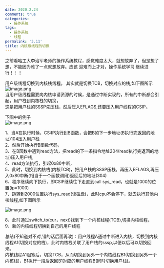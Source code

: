 ```yaml
---
date: 2020.2.24
comments: true
categories:
  - 操作系统
tags:
  - 操作系统
  - 线程
permalink: '3.11'
title: 内核级线程的切换
---
```


之前看哈工大李治军老师的操作系统教程，感觉难度太大，就想放弃了，但是想了想，不能因为难了一点就想放弃。应该  迎难而上才对，操作系统学习 继续进行！！！

用户级线程切换到内核栈线程。
其实就是切换TCB，切换对应的栈,如下图所示  
![image.png](https://i.loli.net/2020/03/09/vywXVErUiztdeIN.png)  
当用户级线程需要向内核申请资源的时候，是通过中断实现的，所有的中断都会引起，用户栈到内核栈的切换，  
这是把用户栈的SSSP先压栈，然后压入EFLAGS,还要压入用户线程的CSIP。  

下图中的例子  
![image.png](https://i.loli.net/2020/03/10/P4rw98XjJysnKDS.png)  

1、当A在执行时候，CS:IP执行到B函数，会把B的下一步地址(B执行完返回的地址)104压入用户栈  
2、然后开始执行B函数代码，  
3、在B函数中遇到read方法，把read的下一条指令地址204(read执行完返回的地址)压入用户栈,  
4、read方法执行，引起0x80中断，  
5、此时，切换到内核栈(内核TCB)，把用户栈的SSSP压栈，再压入EFLAGS,再压入0x80中断(相当于一个函数调用)返回后的地址(304)  
6、程序继续向下执行，即CSIP继续往下走直到call sys_read，也就是1000的位置(ip=1000)  
7、跳转到2000位置执行sys_read(读磁盘)，此时cpu不会停下，就去执行其他内核线程,如下图所示  

![image.png](https://i.loli.net/2020/03/09/MohUYzagbWRqVKt.png)  

8、此时通过switch_to(cur，next)找到下一个内核线程(TCB),切换内核线程，
9、新的内核线程切换到自己的用户线程

总结(不知道对不对,错的话后面再改)：用户线程A通过中断进入内核，切换到内核线程A1(切换对应的栈)，此时内核栈关联了用户栈的sssp,以便以后可以切换回来。  
内核线程A1阻塞后，切换TCB，从而切换到另外一个内核线程B1(切换到另外一个内核栈)，B1执行一段后返回B1对应的用户线程B(同时切换用户栈)。  
